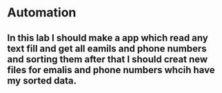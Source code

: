 # Automation
## In this lab I should make a app which read any text fill and get all eamils and phone numbers and sorting them after that I should creat new files for emalis and phone numbers whcih have my sorted data.